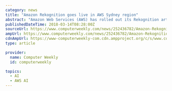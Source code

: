 ```yaml
---
category: news
title: "Amazon Rekognition goes live in AWS Sydney region"
abstract: "Amazon Web Services (AWS) has rolled out its Rekognition artificial intelligence (AI) service for its Sydney Region, giving Australian developers access to visual analysis and facial recognition capabilities. Cloud-based AI services such as Rekognition are ..."
publishedDateTime: 2018-03-14T08:28:00Z
sourceUrl: https://www.computerweekly.com/news/252436782/Amazon-Rekognition-goes-live-in-AWS-Sydney-region
ampUrl: https://www.computerweekly.com/news/252436782/Amazon-Rekognition-goes-live-in-AWS-Sydney-region?amp=1
cdnAmpUrl: https://www-computerweekly-com.cdn.ampproject.org/c/s/www.computerweekly.com/news/252436782/Amazon-Rekognition-goes-live-in-AWS-Sydney-region?amp=1
type: article

provider:
  name: Computer Weekly
  id: computerweekly

topics:
  - AI
  - AWS AI
---
```

